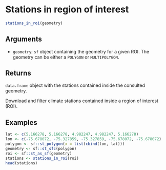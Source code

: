 # Stations in region of interest

```r
stations_in_roi(geometry)
```

## Arguments

- `geometry`: `sf` object containing the geometry for a given ROI. The geometry can be either a `POLYGON` or `MULTIPOLYGON`.

## Returns

`data.frame` object with the stations contained inside the consulted geometry.

Download and filter climate stations contained inside a region of interest (ROI).

## Examples

```r
lat <- c(5.166278, 5.166278, 4.982247, 4.982247, 5.166278)
lon <- c(-75.678072, -75.327859, -75.327859, -75.678072, -75.678072)
polygon <- sf::st_polygon(x = list(cbind(lon, lat)))
geometry <- sf::st_sfc(polygon)
roi <- sf::st_as_sf(geometry)
stations <- stations_in_roi(roi)
head(stations)
```
